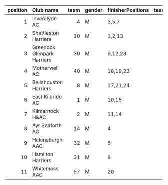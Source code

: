 |   position | Club name                  |   team | gender   | finisherPositions   |   teamPoints |   penaltyPoints |   totalPoints |   totalFinishers | Website                                |
|-----------:|:---------------------------|-------:|:---------|:--------------------|-------------:|----------------:|--------------:|-----------------:|:---------------------------------------|
|          1 | Inverclyde AC              |      4 | M        | 3,5,7               |           15 |               0 |            15 |                3 | https://www.inverclydeac.org/          |
|          2 | Shettleston Harriers       |     10 | M        | 1,2,13              |           16 |               0 |            16 |                6 | http://shettlestonharriers.org.uk/     |
|          3 | Greenock Glenpark Harriers |     30 | M        | 9,12,28             |           49 |               0 |            49 |                3 | https://greenockglenparkharriers.com/  |
|          4 | Motherwell AC              |     40 | M        | 18,19,23            |           60 |               0 |            60 |                3 | https://motherwellac.com/              |
|          5 | Bellahouston Harriers      |      8 | M        | 17,21,24            |           62 |               0 |            62 |                5 | http://www.bellahoustonharriers.co.uk/ |
|          6 | East Kilbride AC           |      1 | M        | 10,15               |           25 |              38 |            63 |                2 | http://www.ekac.org.uk/                |
|          7 | Kilmarnock H&AC            |      2 | M        | 11,14               |           25 |              38 |            63 |                2 | http://www.kilmarnockharriers.com/     |
|          8 | Ayr Seaforth AC            |     14 | M        | 4                   |            4 |              76 |            80 |                1 | https://www.ayrseaforth.co.uk/         |
|          9 | Helensburgh AAC            |     32 | M        | 6                   |            6 |              76 |            82 |                1 | https://www.helensburghaac.com/        |
|         10 | Hamilton Harriers          |     31 | M        | 8                   |            8 |              76 |            84 |                1 | nan                                    |
|         11 | Whitemoss AAC              |     57 | M        | 20                  |           20 |              76 |            96 |                1 | https://whitemossaac.co.uk/            |